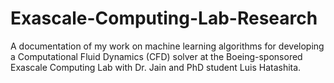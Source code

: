 # Exascale-Computing-Lab-Research
A documentation of my work on machine learning algorithms for developing a Computational Fluid Dynamics (CFD) solver at the Boeing-sponsored Exascale Computing Lab with Dr. Jain and PhD student Luis Hatashita.
